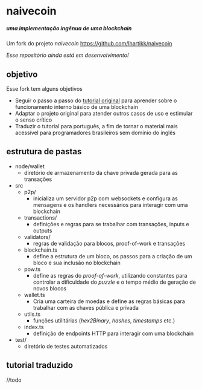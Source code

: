 # naivecoin
##### uma implementação ingênua de uma blockchain

Um fork do projeto *naivecoin*
https://github.com/lhartikk/naivecoin

*Esse repositório ainda está em desenvolvimento!*

## objetivo

Esse fork tem alguns objetivos
 - Seguir o passo a passo do [tutorial original](https://lhartikk.github.io/) para aprender sobre o funcionamento interno básico de uma blockchain
 - Adaptar o projeto original para atender outros casos de uso e estimular o senso crítico
 - Traduzir o tutorial para português, a fim de tornar o material mais acessível para programadores brasileiros sem domínio do inglês

## estrutura de pastas
- node/wallet
    - diretório de armazenamento da chave privada gerada para as transações
- src
    - p2p/
        - inicializa um servidor p2p com websockets e configura as mensagens e os handlers necessários para interagir com uma blockchain
    - transactions/
        - definições e regras para se trabalhar com transações, inputs e outputs
    - validators/
        - regras de validação para blocos, proof-of-work e transações
    - blockchain.ts
        - define a estrutura de um bloco, os passos para a criação de um bloco e sua inclusão no blockchain
    - pow.ts
        - define as regras do *proof-of-work*, utilizando constantes para controlar a dificuldade do *puzzle* e o tempo médio de geração de novos blocos
    - wallet.ts
        - Cria uma carteira de moedas e define as regras básicas para trabalhar com as chaves pública e privada
    - utils.ts
        - funções utilitárias (*hex2Binary*, *hashes*, *timestamps* etc.)
    - index.ts
        - definição de endpoints HTTP para interagir com uma blockchain
- test/
    - diretório de testes automatizados

## tutorial traduzido
//todo
